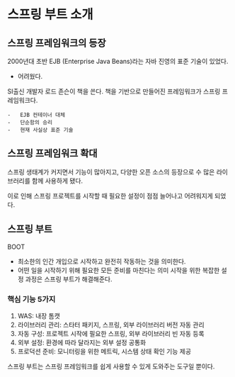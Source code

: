 <!-- @format -->

# 스프링 부트 소개

## 스프링 프레임워크의 등장

2000년대 초반 EJB (Enterprise Java Beans)라는 자바 진영의 표준 기술이 있었다.

-   어려웠다.

SI출신 개발자 로드 존슨이 책을 쓴다. 책을 기반으로 만들어진 프레임워크가 스프링 프레임워크다.

```
-   EJB 컨테이너 대체
-   단순함의 승리
-   현재 사실상 표준 기술
```

## 스프링 프레임워크 확대

스프링 생태계가 커지면서 기능이 많아지고, 다양한 오픈 소스의 등장으로 수 많은 라이브러리를 함께 사용하게 됐다.

이로 인해 스프링 프로젝트를 시작할 때 필요한 설정이 점점 늘어나고 어려워지게 되었다.

## 스프링 부트

BOOT

-   최소한의 인간 개입으로 시작하고 완전히 작동하는 것을 의미한다.
-   어떤 일을 시작하기 위해 필요한 모든 준비를 마친다는 의미
    시작을 위한 복잡한 설정 과정은 스프링 부트가 해결해준다.

### 핵심 기능 5가지

1. WAS: 내장 톰캣
2. 라이브러리 관리: 스타터 패키지, 스프링, 외부 라이브러리 버전 자동 관리
3. 자동 구성: 프로젝트 시작에 필요한 스프링, 외부 라이브러리 빈 자동 등록
4. 외부 설정: 환경에 따라 달라지는 외부 설정 공통화
5. 프로덕션 준비: 모니터링을 위한 메트릭, 시스템 상태 확인 기능 제공

스프링 부트는 스프링 프레임워크를 쉽게 사용할 수 있게 도와주는 도구일 뿐이다.
